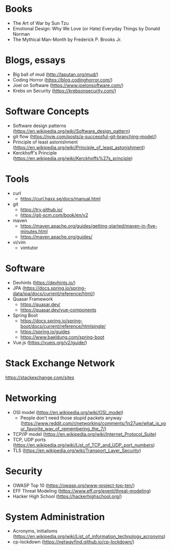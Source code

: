 # Books
- The Art of War by Sun Tzu
- Emotional Design: Why We Love (or Hate) Everyday Things by Donald Norman
- The Mythical Man-Month by Frederick P. Brooks Jr.

# Blogs, essays
- Big ball of mud (http://laputan.org/mud/)
- Coding Horror (https://blog.codinghorror.com/)
- Joel on Software (https://www.joelonsoftware.com/)
- Krebs on Security (https://krebsonsecurity.com/)

# Software Concepts
- Software design patterns (https://en.wikipedia.org/wiki/Software_design_pattern)
- git flow (https://nvie.com/posts/a-successful-git-branching-model/)
- Principle of least astonishment (https://en.wikipedia.org/wiki/Principle_of_least_astonishment)
- Kerckhoff's Principle (https://en.wikipedia.org/wiki/Kerckhoffs%27s_principle)

# Tools
- curl
  - https://curl.haxx.se/docs/manual.html
- git
  - https://try.github.io/
  - https://git-scm.com/book/en/v2
- maven
  - https://maven.apache.org/guides/getting-started/maven-in-five-minutes.html
  - https://maven.apache.org/guides/
- vi/vim
  - vimtutor

# Software
- Devhints (https://devhints.io/)
- JPA (https://docs.spring.io/spring-data/jpa/docs/current/reference/html/)
- Quasar Framework
  - https://quasar.dev/
  - https://quasar.dev/vue-components
- Spring Boot
  - https://docs.spring.io/spring-boot/docs/current/reference/htmlsingle/
  - https://spring.io/guides
  - https://www.baeldung.com/spring-boot
- Vue.js (https://vuejs.org/v2/guide/)

# Stack Exchange Network
https://stackexchange.com/sites

# Networking
- OSI model (https://en.wikipedia.org/wiki/OSI_model)
  - People don't need those stupid packets anyway (https://www.reddit.com/r/networking/comments/1n27uw/what_is_your_favorite_way_of_remembering_the_7/)
- TCP/IP model (https://en.wikipedia.org/wiki/Internet_Protocol_Suite)
- TCP, UDP ports (https://en.wikipedia.org/wiki/List_of_TCP_and_UDP_port_numbers)
- TLS (https://en.wikipedia.org/wiki/Transport_Layer_Security)

# Security
- OWASP Top 10 (https://owasp.org/www-project-top-ten/)
- EFF Threat Modeling (https://www.eff.org/event/threat-modeling)
- Hacker High School (https://hackerhighschool.org/)

# System Administration
- Acronyms, initialisms (https://en.wikipedia.org/wiki/List_of_information_technology_acronyms)
- cp-lockdown (https://netwayfind.github.io/cp-lockdown/)
